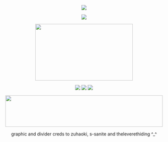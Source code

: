 <p align="center">
  <img src="https://64.media.tumblr.com/02344a0bcab62b1aa360ca4aab72b11c/e42e977de4ee0830-68/s500x750/d292307bf159280b63db7945a4f9d5ecb1a71d01.pnj"> 
    </p>
  
 <p align="center">
<img src="https://64.media.tumblr.com/1e7647922352d0cef13e8ee9ec63fcfa/b5b63b7f97b08a32-eb/s540x810/7150677294f3fa946300dee2a67e4e49d7b3a16c.gifv">
 </p>

  <p align="center">
<img src="https://64.media.tumblr.com/6def0898405b67107be6e650e41611f7/63b2e7e35ca1439e-3a/s2048x3072/0a18834db244538ff5517c783dd97ac10c23b0b0.pnj" width="310" height="180">
 </p>

<p align="center"> <img src="https://64.media.tumblr.com/f322d501fd7adca2f9d9f3fa02f235ea/89749997f66a3a49-31/s250x400/0c07082818de72b08776f1498857c7747f864ac3.gifv">
<img src="https://64.media.tumblr.com/9366953a02a46c4866f17a0ac31a72ce/89749997f66a3a49-25/s250x400/77158280e41d85a7132e30a2ffc1cbb04ca1ee3f.gifv"> <img src="https://64.media.tumblr.com/1821b6d24b7ba62b0f48081c9fe72485/89749997f66a3a49-e0/s250x400/059b5577458f6793ff1178b38806774d8fd6f241.gifv">
</p>

<p align="center">
<img src="https://64.media.tumblr.com/fe1f0bc06d781091ad7f52d04a3c5974/e42e977de4ee0830-87/s2048x3072/bb20572f54166714c5cb46fc15ad315bc26c4e64.pnj" width="500" height="100">
</p>

  <p align="center">
  graphic and divider creds to zuhaoki, s-sanite and theleverethiding ^_^
  </p>
